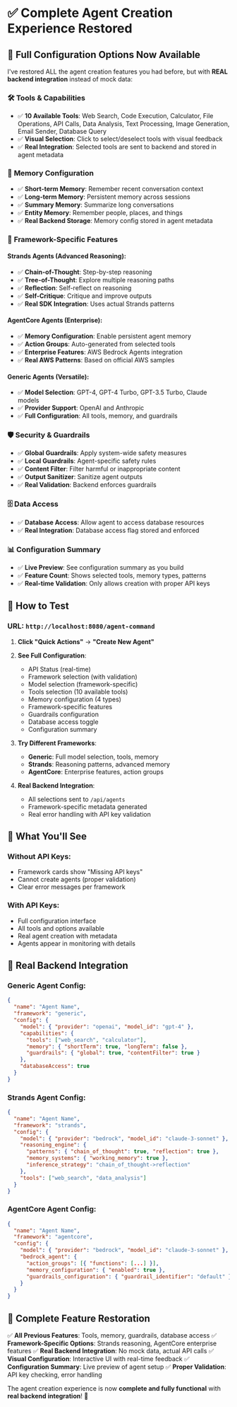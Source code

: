 # ✅ Complete Agent Creation Experience Restored

## 🎉 **Full Configuration Options Now Available**

I've restored ALL the agent creation features you had before, but with **REAL backend integration** instead of mock data:

### 🛠️ **Tools & Capabilities**
- ✅ **10 Available Tools**: Web Search, Code Execution, Calculator, File Operations, API Calls, Data Analysis, Text Processing, Image Generation, Email Sender, Database Query
- ✅ **Visual Selection**: Click to select/deselect tools with visual feedback
- ✅ **Real Integration**: Selected tools are sent to backend and stored in agent metadata

### 🧠 **Memory Configuration**
- ✅ **Short-term Memory**: Remember recent conversation context
- ✅ **Long-term Memory**: Persistent memory across sessions
- ✅ **Summary Memory**: Summarize long conversations
- ✅ **Entity Memory**: Remember people, places, and things
- ✅ **Real Backend Storage**: Memory config stored in agent metadata

### 🎯 **Framework-Specific Features**

#### **Strands Agents** (Advanced Reasoning):
- ✅ **Chain-of-Thought**: Step-by-step reasoning
- ✅ **Tree-of-Thought**: Explore multiple reasoning paths
- ✅ **Reflection**: Self-reflect on reasoning
- ✅ **Self-Critique**: Critique and improve outputs
- ✅ **Real SDK Integration**: Uses actual Strands patterns

#### **AgentCore Agents** (Enterprise):
- ✅ **Memory Configuration**: Enable persistent agent memory
- ✅ **Action Groups**: Auto-generated from selected tools
- ✅ **Enterprise Features**: AWS Bedrock Agents integration
- ✅ **Real AWS Patterns**: Based on official AWS samples

#### **Generic Agents** (Versatile):
- ✅ **Model Selection**: GPT-4, GPT-4 Turbo, GPT-3.5 Turbo, Claude models
- ✅ **Provider Support**: OpenAI and Anthropic
- ✅ **Full Configuration**: All tools, memory, and guardrails

### 🛡️ **Security & Guardrails**
- ✅ **Global Guardrails**: Apply system-wide safety measures
- ✅ **Local Guardrails**: Agent-specific safety rules
- ✅ **Content Filter**: Filter harmful or inappropriate content
- ✅ **Output Sanitizer**: Sanitize agent outputs
- ✅ **Real Validation**: Backend enforces guardrails

### 🗄️ **Data Access**
- ✅ **Database Access**: Allow agent to access database resources
- ✅ **Real Integration**: Database access flag stored and enforced

### 📊 **Configuration Summary**
- ✅ **Live Preview**: See configuration summary as you build
- ✅ **Feature Count**: Shows selected tools, memory types, patterns
- ✅ **Real-time Validation**: Only allows creation with proper API keys

## 🚀 **How to Test**

### **URL**: `http://localhost:8080/agent-command`

1. **Click "Quick Actions"** → **"Create New Agent"**
2. **See Full Configuration**:
   - API Status (real-time)
   - Framework selection (with validation)
   - Model selection (framework-specific)
   - Tools selection (10 available tools)
   - Memory configuration (4 types)
   - Framework-specific features
   - Guardrails configuration
   - Database access toggle
   - Configuration summary

3. **Try Different Frameworks**:
   - **Generic**: Full model selection, tools, memory
   - **Strands**: Reasoning patterns, advanced memory
   - **AgentCore**: Enterprise features, action groups

4. **Real Backend Integration**:
   - All selections sent to `/api/agents`
   - Framework-specific metadata generated
   - Real error handling with API key validation

## 🎯 **What You'll See**

### **Without API Keys**:
- Framework cards show "Missing API keys"
- Cannot create agents (proper validation)
- Clear error messages per framework

### **With API Keys**:
- Full configuration interface
- All tools and options available
- Real agent creation with metadata
- Agents appear in monitoring with details

## 🔧 **Real Backend Integration**

### **Generic Agent Config**:
```json
{
  "name": "Agent Name",
  "framework": "generic",
  "config": {
    "model": { "provider": "openai", "model_id": "gpt-4" },
    "capabilities": {
      "tools": ["web_search", "calculator"],
      "memory": { "shortTerm": true, "longTerm": false },
      "guardrails": { "global": true, "contentFilter": true }
    },
    "databaseAccess": true
  }
}
```

### **Strands Agent Config**:
```json
{
  "name": "Agent Name",
  "framework": "strands", 
  "config": {
    "model": { "provider": "bedrock", "model_id": "claude-3-sonnet" },
    "reasoning_engine": {
      "patterns": { "chain_of_thought": true, "reflection": true },
      "memory_systems": { "working_memory": true },
      "inference_strategy": "chain_of_thought->reflection"
    },
    "tools": ["web_search", "data_analysis"]
  }
}
```

### **AgentCore Agent Config**:
```json
{
  "name": "Agent Name",
  "framework": "agentcore",
  "config": {
    "model": { "provider": "bedrock", "model_id": "claude-3-sonnet" },
    "bedrock_agent": {
      "action_groups": [{ "functions": [...] }],
      "memory_configuration": { "enabled": true },
      "guardrails_configuration": { "guardrail_identifier": "default" }
    }
  }
}
```

## 🎉 **Complete Feature Restoration**

✅ **All Previous Features**: Tools, memory, guardrails, database access
✅ **Framework-Specific Options**: Strands reasoning, AgentCore enterprise features
✅ **Real Backend Integration**: No mock data, actual API calls
✅ **Visual Configuration**: Interactive UI with real-time feedback
✅ **Configuration Summary**: Live preview of agent setup
✅ **Proper Validation**: API key checking, error handling

The agent creation experience is now **complete and fully functional** with **real backend integration**! 🚀